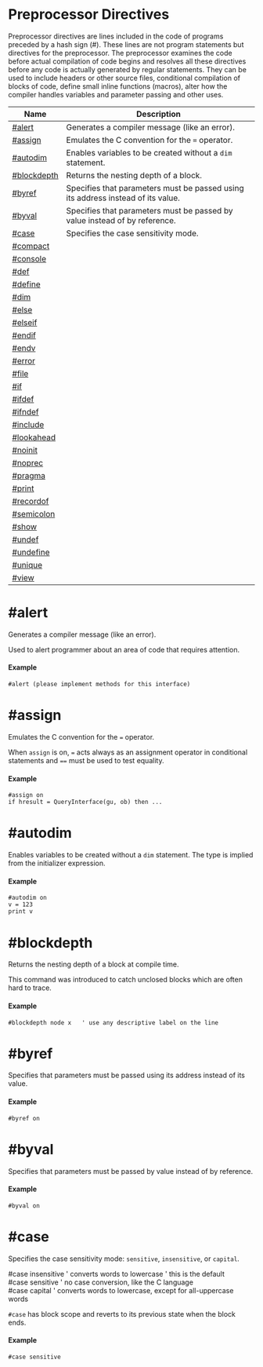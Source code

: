 # Preprocessor Directives

Preprocessor directives are lines included in the code of programs preceded by a hash sign (#). These lines are not program statements but directives for the preprocessor. The preprocessor examines the code before actual compilation of code begins and resolves all these directives before any code is actually generated by regular statements. They can be used to include headers or other source files, conditional compilation of blocks of code, define small inline functions (macros), alter how the compiler handles variables and parameter passing and other uses.

| Name       | Description |
| ---------- | ----------- |
| [#alert](#alert) | Generates a compiler message (like an error). |
| [#assign](#assign) | Emulates the C convention for the `=` operator. |
| [#autodim](#autodim) | Enables variables to be created without a `dim` statement. |
| [#blockdepth](#blockdepth) | Returns the nesting depth of a block. |
| [#byref](#byref) | Specifies that parameters must be passed using its address instead of its value. |
| [#byval](#byval) | Specifies that parameters must be passed by value instead of by reference. |
| [#case](#case) | Specifies the case sensitivity mode. |
| [#compact](#compact) |  |
| [#console](#console) |  |
| [#def](#def) |  |
| [#define](#define) |  |
| [#dim](#dim) |  |
| [#else](#else) |  |
| [#elseif](#elseif) |  |
| [#endif](#endif) |  |
| [#endv](#endv) |  |
| [#error](#error) |  |
| [#file](#file) |  |
| [#if](#if) |  |
| [#ifdef](#ifdef) |  |
| [#ifndef](#ifndef) |  |
| [#include](#include) |  |
| [#lookahead](#lookahead) |  |
| [#noinit](#noinit) |  |
| [#noprec](#noprec) |  |
| [#pragma](#pragma) |  |
| [#print](#print) |  |
| [#recordof](#recordof) |  |
| [#semicolon](#semicolon) |  |
| [#show](#show) |  |
| [#undef](#undef) |  |
| [#undefine](#undefine) |  |
| [#unique](#unique) |  |
| [#view](#view) |  |

# <a name="alert"></a>#alert

Generates a compiler message (like an error).

Used to alert programmer about an area of code that requires attention.

#### Example

```
#alert (please implement methods for this interface)
```

# <a name="assign"></a>#assign

Emulates the C convention for the `=` operator.

When `assign` is on, `=` acts always as an assignment operator in conditional statements and `==` must be used to test equality.
 
#### Example

```
#assign on
if hresult = QueryInterface(gu, ob) then ...
```

# <a name="autodim"></a>#autodim

Enables variables to be created without a `dim` statement. The type is implied from the initializer expression.

#### Example

```
#autodim on
v = 123
print v
```

# <a name="blockdepth"></a>#blockdepth

Returns the nesting depth of a block at compile time.

This command was introduced to catch unclosed blocks which are often hard to trace.

#### Example

```
#blockdepth node x   ' use any descriptive label on the line
```

# <a name="byref"></a>#byref

Specifies that parameters must be passed using its address instead of its value.

#### Example

```
#byref on
```

# <a name="byval"></a>#byval

Specifies that parameters must be passed by value instead of by reference.

#### Example

```
#byval on
```

# <a name="case"></a>#case

Specifies the case sensitivity mode: `sensitive`, `insensitive`, or `capital`.

#case insensitive  ' converts words to lowercase   ' this is the default<br>
#case sensitive    ' no case conversion, like the C language<br>
#case capital      ' converts words to lowercase, except for all-uppercase words

`#case` has block scope and reverts to its previous state when the block ends.
 
#### Example

```
#case sensitive
```

